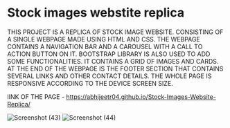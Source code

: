 # Stock images webstite replica
THIS PROJECT IS A REPLICA OF STOCK IMAGE WEBSITE. CONSISTING OF A SINGLE WEBPAGE MADE USING HTML AND CSS. THE WEBPAGE CONTAINS A NAVIGATION BAR AND A CAROUSEL WITH A CALL TO ACTION BUTTON ON IT. BOOTSTRAP LIBRARY IS ALSO USED TO ADD SOME FUNCTIONALITIES. 
IT CONTAINS A GRID OF IMAGES AND CARDS. AT THE END OF THE WEBPAGE IS THE FOOTER SECTION THAT CONTAINS SEVERAL LINKS AND OTHER CONTACT DETAILS. THE WHOLE PAGE IS RESPONSIVE ACCORDING TO THE DEVICE SCREEN SIZE.

lINK OF THE PAGE - https://abhijeetr04.github.io/Stock-Images-Website-Replica/

![Screenshot (43)](https://github.com/AbhijeetR04/SINGLE-WEBPAGE/assets/119820879/168f62fe-a370-46da-ab53-899b5edcbf9c)
![Screenshot (44)](https://github.com/AbhijeetR04/SINGLE-WEBPAGE/assets/119820879/9078aa47-a5bc-4ce9-863d-f07fdeb26c76)

